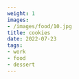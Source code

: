 ```yaml
---
weight: 1
images:
- /images/food/10.jpg
title: cookies
date: 2022-07-23
tags:
- work
- food
- dessert
---
```


